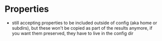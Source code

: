 # Properties
* still accepting properties to be included outside of config (aka home or subdirs), but these won't be copied as part of the results anymore, if you want them preserved, they have to live in the config dir